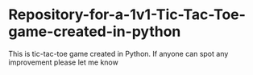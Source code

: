 # Repository-for-a-1v1-Tic-Tac-Toe-game-created-in-python
This is tic-tac-toe game created in Python. If anyone can spot any improvement please let me know 
